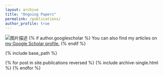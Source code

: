 ```yaml
---
layout: archive
title: "Ongoing Papers"
permalink: /publications/
author_profile: true
---
```

<img src="https://haotianxiangsti.github.io/haotianxiang.github.io/images/flowchart_1.jpg" alt="图片描述">
{% if author.googlescholar %}
  You can also find my articles on <u><a href="{{author.googlescholar}}">my Google Scholar profile</a>.</u>
{% endif %}

{% include base_path %}

{% for post in site.publications reversed %}
  {% include archive-single.html %}
{% endfor %}
